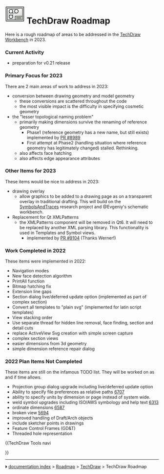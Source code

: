 # <img alt="" src=images/preferences-techdraw.svg  style="width:64px;">  TechDraw Roadmap

Here is a rough roadmap of areas to be addressed in the [TechDraw Workbench](TechDraw_Workbench.md) in 2023.

### Current Activity 

-   preparation for v0.21 release

### Primary Focus for 2023 

There are 2 main areas of work to address in 2023:

-   conversion between drawing geometry and model geometry
    -   these conversions are scattered throughout the code
    -   the most visible impact is the difficulty in specifying cosmetic geometry
-   the \"lesser topological naming problem\"
    -   primarily making dimensions survive the renaming of reference geometry
        -   Phase1 (reference geometry has a new name, but still exists) implemented by [PR #8989](https://github.com/FreeCAD/FreeCAD/pull/8989)
        -   First attempt at Phase2 (handling situation where reference geometry has legitimately changed) stalled. Rethinking.
    -   also affects face hatching
    -   also affects edge appearance attributes

### Other Items for 2023 

These items would be nice to address in 2023:

-   drawing overlay
    -   allow graphics to be added to a drawing page as on a transparent overlay in traditional drafting. This will build on the [SymbolsAndTraces](https://github.com/WandererFan/FreeCAD/tree/SymbolsAndTraces) research project and \@Evgeniy\'s schematic workbench.
-   Replacement for Qt XMLPatterns
    -   the XMLPatterns component will be removed in Qt6. It will need to be replaced by another XML parsing library. This functionality is used in Templates and Symbol views.
        -   implemented by [PR #9104](https://github.com/FreeCAD/FreeCAD/pull/9104) (Thanks Werner!)

### Work Completed in 2022 

These items were implemented in 2022:

-   Navigation modes
-   New face detection algorithm
-   PrintAll function
-   Bitmap hatching fix
-   Extension line gaps
-   Section dialog live/deferred update option (implemented as part of complex section)
-   Convert all templates to \"plain svg\" (implemented for latin script templates)
-   View stacking order
-   Use separate thread for hidden line removal, face finding, section and detail cuts
-   replace ActiveView Svg creation with simple screen capture
-   complex section views
-   easier dimensions from 3d geometry
-   simple dimension reference repair dialog

### 2022 Plan Items Not Completed 

These items are still on the infamous TODO list. They will be worked on as and if time allows.

-   Projection group dialog upgrade including live/deferred update option
-   Ability to specify file preferences as relative paths [6707](https://github.com/FreeCAD/FreeCAD/issues/6707)
-   ability to specify units by dimension or page instead of system wide.
-   weld symbol upgrades including ISO/AWS symbology and help text [6313](https://github.com/FreeCAD/FreeCAD/issues/6313)
-   ordinate dimensions [6587](https://github.com/FreeCAD/FreeCAD/issues/6587)
-   broken view [5694](https://github.com/FreeCAD/FreeCAD/issues/5694)
-   improved handling of Draft/Arch objects
-   include sketcher points in drawings
-   Feature Control Frames (GD&T)
-   Threaded hole representation


{{TechDraw Tools navi

}}



---
⏵ [documentation index](../README.md) > [Roadmap](Category_Roadmap.md) > [TechDraw](TechDraw_Workbench.md) > TechDraw Roadmap
